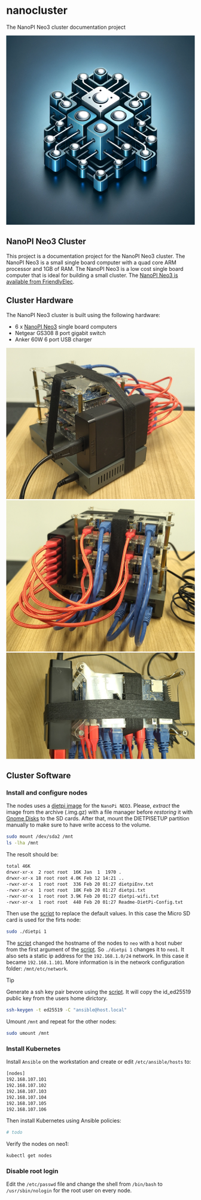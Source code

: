 # nanocluster
The NanoPI Neo3 cluster documentation project

![project logo](images/logo.png)

## NanoPI Neo3 Cluster

This project is a documentation project for the NanoPI Neo3 cluster. The NanoPI Neo3 is a small single board computer with a quad core ARM processor and 1GB of RAM. The NanoPI Neo3 is a low cost single board computer that is ideal for building a small cluster. The [NanoPI Neo3 is available from FriendlyElec](https://wiki.friendlyelec.com/wiki/index.php/NanoPi_NEO3#Introduction).

## Cluster Hardware

The NanoPI Neo3 cluster is built using the following hardware:

 - 6 x [NanoPI Neo3](https://wiki.friendlyelec.com/wiki/index.php/NanoPi_NEO3) single board computers
 - Netgear GS308 8 port gigabit switch
 - Anker 60W 6 port USB charger

![NanoPI Neo3 Cluster - power side](images/cluster1.jpg)
![NanoPI Neo3 Cluster - cables side](images/cluster2.jpg)
![NanoPI Neo3 Cluster - top](images/cluster3.jpg)

## Cluster Software
### Install and configure nodes

The nodes uses a [dietpi image](https://dietpi.com/#download) for the `NanoPi NEO3`.
Please, *extract* the image from the archive (.img.gz) with a file manager before *restoring* it with [Gnome Disks](https://apps.gnome.org/en-GB/DiskUtility/) to the SD cards. After that, mount the DIETPISETUP partition manually to make sure to have write access to the volume.

```sh
sudo mount /dev/sda2 /mnt
ls -lha /mnt
```

The resolt should be:

```
total 46K
drwxr-xr-x  2 root root  16K Jan  1  1970 .
drwxr-xr-x 18 root root 4.0K Feb 12 14:21 ..
-rwxr-xr-x  1 root root  336 Feb 20 01:27 dietpiEnv.txt
-rwxr-xr-x  1 root root  18K Feb 20 01:27 dietpi.txt
-rwxr-xr-x  1 root root 3.9K Feb 20 01:27 dietpi-wifi.txt
-rwxr-xr-x  1 root root  440 Feb 20 01:27 Readme-DietPi-Config.txt
```

Then use the [script](sed.sh) to replace the default values. In this case the Micro SD card is used for the firts node:

```sh
sudo ./dietpi 1
``` 

The [script](sed.sh) changed the hostname of the nodes to `neo` with a host nuber from the first argument of the [script](sed.sh). So `./dietpi 1` changes it to `neo1`. It also sets a static ip address for the `192.168.1.0/24` network. In this case it became `192.168.1.101`. More information is in the network configuration folder: `/mnt/etc/network`.

> [!TIP]
> Generate a ssh key pair bevore using the [script](sed.sh). It will copy the id_ed25519 public key from the users home dirictory.
> 
> ```sh
> ssh-keygen -t ed25519 -C "ansible@host.local"
> ```

Umount `/mnt` and repeat for the other nodes:

```sh
sudo umount /mnt
```

### Install Kubernetes

Install `Ansible` on the workstation and create or edit `/etc/ansible/hosts` to:

```
[nodes]
192.168.107.101
192.168.107.102
192.168.107.103
192.168.107.104
192.168.107.105
192.168.107.106
```

Then install Kubernetes using Ansible policies:

```sh
# todo
```

Verify the nodes on neo1:

```sh
kubectl get nodes
```

### Disable root login

Edit the `/etc/passwd` file and change the shell from `/bin/bash` to `/usr/sbin/nologin` for the root user on every node.
